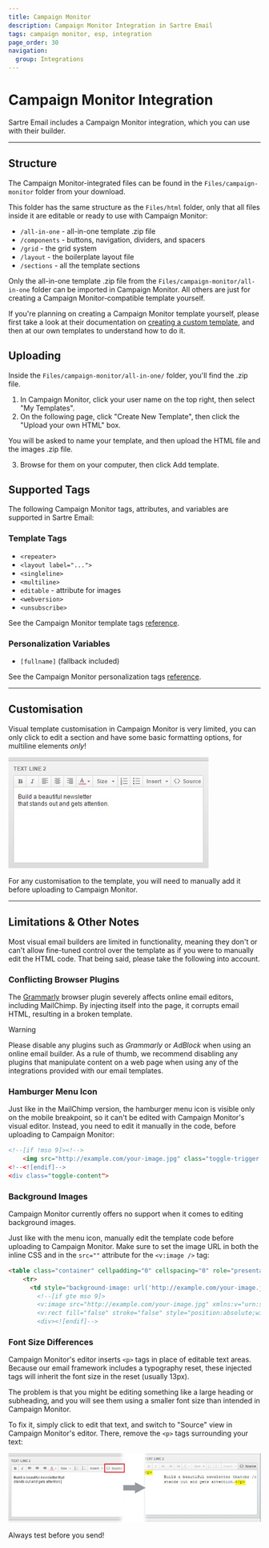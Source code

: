 ```yaml
---
title: Campaign Monitor
description: Campaign Monitor Integration in Sartre Email
tags: campaign monitor, esp, integration
page_order: 30
navigation:
  group: Integrations
---
```


# Campaign Monitor Integration

Sartre Email includes a Campaign Monitor integration, which you can use with their builder.

---

## Structure

The Campaign Monitor-integrated files can be found in the `Files/campaign-monitor` folder from your download.

This folder has the same structure as the `Files/html` folder, only that all files inside it are editable or ready to use with Campaign Monitor:

- `/all-in-one` - all-in-one template .zip file
- `/components` - buttons, navigation, dividers, and spacers
- `/grid` - the grid system
- `/layout` - the boilerplate layout file
- `/sections` - all the template sections

Only the all-in-one template .zip file from the `Files/campaign-monitor/all-in-one` folder can be imported in Campaign Monitor. All others are just for creating a Campaign Monitor-compatible template yourself.

If you're planning on creating a Campaign Monitor template yourself, please first take a look at their documentation on [creating a custom template](https://www.campaignmonitor.com/create/), and then at our own templates to understand how to do it.

## Uploading

Inside the `Files/campaign-monitor/all-in-one/` folder, you'll find the .zip file.

1. In Campaign Monitor, click your user name on the top right, then select "My Templates".
2. On the following page, click "Create New Template", then click the "Upload your own HTML" box.

You will be asked to name your template, and then upload the HTML file and the images .zip file.

3. Browse for them on your computer, then click Add template.

## Supported Tags

The following Campaign Monitor tags, attributes, and variables are supported in Sartre Email:

### Template Tags

- `<repeater>`
- `<layout label="...">`
- `<singleline>`
- `<multiline>`
- `editable` - attribute for images
- `<webversion>`
- `<unsubscribe>`

See the Campaign Monitor template tags [reference](https://www.campaignmonitor.com/create/editable-content/).

### Personalization Variables

- `[fullname]` (fallback included)

See the Campaign Monitor personalization tags [reference](https://www.campaignmonitor.com/create/personalization/).

---

## Customisation

Visual template customisation in Campaign Monitor is very limited, you can only click to edit a section and have some basic formatting options, for multiline elements *only*!

![Campaign Monitor Text Editing Options](/img/email/sartre/integrations/campaign-monitor/cm-editing-options.jpg)

For any customisation to the template, you will need to manually add it before uploading to Campaign Monitor.

---

## Limitations & Other Notes

Most visual email builders are limited in functionality, meaning they don't or can't allow fine-tuned control over the template as if you were to manually edit the HTML code. That being said, please take the following into account.

### Conflicting Browser Plugins

The [Grammarly](https://www.grammarly.com/) browser plugin severely affects online email editors, including MailChimp. By injecting itself into the page, it corrupts email HTML, resulting in a broken template.

<div class="bg-orange-lightest border-l-4 border-orange p-4 mb-4" role="alert">
  <p class="font-sans font-bold m-0 text-md text-orange-dark">Warning</p>
  <p class="m-0 text-md text-orange-dark">Please disable any plugins such as <em>Grammarly</em> or <em>AdBlock</em> when using an online email builder. As a rule of thumb, we recommend disabling any plugins that manipulate content on a web page when using any of the integrations provided with our email templates.</p>
</div>

### Hamburger Menu Icon

Just like in the MailChimp version, the hamburger menu icon is visible only on the mobile breakpoint, so it can't be edited with Campaign Monitor's visual editor. Instead, you need to edit it manually in the code, before uploading to Campaign Monitor:

```html
<!--[if !mso 9]><!-->
    <img src="http://example.com/your-image.jpg" class="toggle-trigger show-sm p-sm-8" aria-hidden="true" width="20" style="display: none; max-height: 0;>
<!--<![endif]-->
<div class="toggle-content">
```

### Background Images

Campaign Monitor currently offers no support when it comes to editing background images.

Just like with the menu icon, manually edit the template code before uploading to Campaign Monitor. Make sure to set the image URL in both the inline CSS and in the `src=""` attribute for the `<v:image />` tag:

```html
<table class="container" cellpadding="0" cellspacing="0" role="presentation" width="600">
    <tr>
      <td style="background-image: url('http://example.com/your-image.jpg'); background-color: #0CBACF; background-repeat: no-repeat; background-position: center; background-size: cover;">
        <!--[if gte mso 9]>
        <v:image src="http://example.com/your-image.jpg" xmlns:v="urn:schemas-microsoft-com:vml" style="width:600px;height:500px;" />
        <v:rect fill="false" stroke="false" style="position:absolute;width:600px;height:500px;">
        <div><![endif]-->
```

### Font Size Differences

Campaign Monitor's editor inserts `<p>` tags in place of editable text areas. Because our email framework includes a typography reset, these injected tags will inherit the font size in the reset (usually 13px).

The problem is that you might be editing something like a large heading or subheading, and you will see them using a smaller font size than intended in Campaign Monitor.

To fix it, simply click to edit that text, and switch to "Source" view in Campaign Monitor's editor. There, remove the `<p>` tags surrounding your text:

![Campaign Monitor Paragraph Tags Fix](/img/email/sartre/integrations/campaign-monitor/cm-paragraph-tags-fix.jpg)

Always test before you send!
